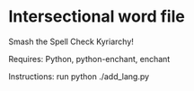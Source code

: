 # Intersectional word file

Smash the Spell Check Kyriarchy!

Requires: Python, python-enchant, enchant

Instructions: run python ./add_lang.py
